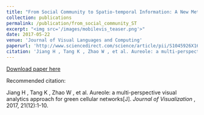```yaml
---
title: "From Social Community to Spatio-temporal Information: A New Method for Mobile Data Exploration"
collection: publications
permalink: /publication/from_social_community_ST
excerpt: "<img src='/images/mobilevis_teaser.png'>"
date: 2017-05-22
venue: 'Journal of Visual Languages and Computing'
paperurl: 'http://www.sciencedirect.com/science/article/pii/S1045926X16301495'
citation: 'Jiang H , Tang K , Zhao W , et al. Aureole: a multi-perspective visual analytics approach for green cellular networks[J]. Journal of Visualization, 2017, 21(12):1-10.'
---
```


[Download paper here](http://www.swustvis.cn/media/filer_public/filer_public/be/3c/be3c72ec-fdef-42e3-bcf4-f862e85d78f9/1-s20-s1045926x16301495-main.pdf)

Recommended citation: 

Jiang H , Tang K , Zhao W , et al. Aureole: a multi-perspective visual analytics approach for green cellular networks[J]. <i>Journal of Visualization </i>, 2017, 21(12):1-10.

